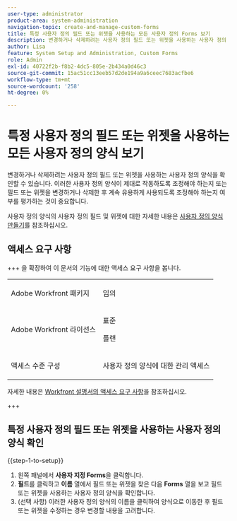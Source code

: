```yaml
---
user-type: administrator
product-area: system-administration
navigation-topic: create-and-manage-custom-forms
title: 특정 사용자 정의 필드 또는 위젯을 사용하는 모든 사용자 정의 Forms 보기
description: 변경하거나 삭제하려는 사용자 정의 필드 또는 위젯을 사용하는 사용자 정의 양식을 확인할 수 있습니다. 이러한 사용자 정의 양식이 제대로 작동하도록 조정해야 하는지 또는 필드 또는 위젯을 변경하거나 삭제한 후 계속 유용하게 사용되도록 조정해야 하는지 여부를 평가하는 것이 중요합니다.
author: Lisa
feature: System Setup and Administration, Custom Forms
role: Admin
exl-id: 40722f2b-f8b2-4dc5-805e-2b434a0d46c3
source-git-commit: 15ac51cc13eeb57d2de194a9a6ceec7683acfbe6
workflow-type: tm+mt
source-wordcount: '258'
ht-degree: 0%

---
```


# 특정 사용자 정의 필드 또는 위젯을 사용하는 모든 사용자 정의 양식 보기

변경하거나 삭제하려는 사용자 정의 필드 또는 위젯을 사용하는 사용자 정의 양식을 확인할 수 있습니다. 이러한 사용자 정의 양식이 제대로 작동하도록 조정해야 하는지 또는 필드 또는 위젯을 변경하거나 삭제한 후 계속 유용하게 사용되도록 조정해야 하는지 여부를 평가하는 것이 중요합니다.

사용자 정의 양식의 사용자 정의 필드 및 위젯에 대한 자세한 내용은 [사용자 정의 양식 만들기](/help/quicksilver/administration-and-setup/customize-workfront/create-manage-custom-forms/form-designer/design-a-form/design-a-form.md)를 참조하십시오.

## 액세스 요구 사항

+++ 을 확장하여 이 문서의 기능에 대한 액세스 요구 사항을 봅니다.

<table style="table-layout:auto"> 
 <col> 
 <col> 
 <tbody> 
  <tr> 
   <td>Adobe Workfront 패키지</td> 
   <td><p>임의</p></td> 
  </tr> 
  <tr> 
   <td>Adobe Workfront 라이선스</td> 
   <td><p>표준</p>
       <p>플랜</p></td>
  </tr> 
  <tr> 
   <td>액세스 수준 구성</td> 
   <td> <p>사용자 정의 양식에 대한 관리 액세스</p> </td> 
  </tr>  
 </tbody> 
</table>

자세한 내용은 [Workfront 설명서의 액세스 요구 사항](/help/quicksilver/administration-and-setup/add-users/access-levels-and-object-permissions/access-level-requirements-in-documentation.md)을 참조하십시오.

+++

## 특정 사용자 정의 필드 또는 위젯을 사용하는 사용자 정의 양식 확인

{{step-1-to-setup}}

1. 왼쪽 패널에서 **사용자 지정 Forms**&#x200B;을 클릭합니다.
1. **필드**&#x200B;를 클릭하고 **이름** 열에서 필드 또는 위젯을 찾은 다음 **Forms** 열을 보고 필드 또는 위젯을 사용하는 사용자 정의 양식을 확인합니다.
1. (선택 사항) 이러한 사용자 정의 양식의 이름을 클릭하여 양식으로 이동한 후 필드 또는 위젯을 수정하는 경우 변경할 내용을 고려합니다.
